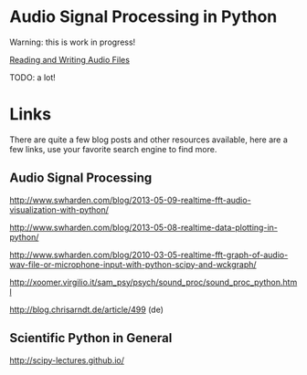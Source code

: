Audio Signal Processing in Python
=================================

Warning: this is work in progress!

[Reading and Writing Audio Files](audio-files/README.md)

TODO: a lot!

Links
=====

There are quite a few blog posts and other resources available, here are a few
links, use your favorite search engine to find more.

Audio Signal Processing
-----------------------

http://www.swharden.com/blog/2013-05-09-realtime-fft-audio-visualization-with-python/

http://www.swharden.com/blog/2013-05-08-realtime-data-plotting-in-python/

http://www.swharden.com/blog/2010-03-05-realtime-fft-graph-of-audio-wav-file-or-microphone-input-with-python-scipy-and-wckgraph/

http://xoomer.virgilio.it/sam_psy/psych/sound_proc/sound_proc_python.html

http://blog.chrisarndt.de/article/499 (de)

Scientific Python in General
----------------------------

http://scipy-lectures.github.io/

<!--
vim:textwidth=80
-->
